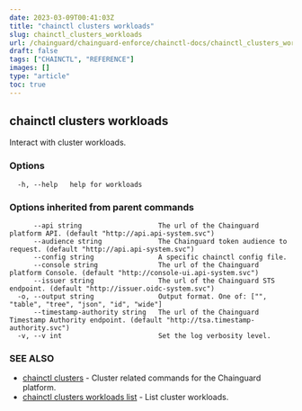 ```yaml
---
date: 2023-03-09T00:41:03Z
title: "chainctl clusters workloads"
slug: chainctl_clusters_workloads
url: /chainguard/chainguard-enforce/chainctl-docs/chainctl_clusters_workloads/
draft: false
tags: ["CHAINCTL", "REFERENCE"]
images: []
type: "article"
toc: true
---
```

## chainctl clusters workloads

Interact with cluster workloads.

### Options

```
  -h, --help   help for workloads
```

### Options inherited from parent commands

```
      --api string                   The url of the Chainguard platform API. (default "http://api.api-system.svc")
      --audience string              The Chainguard token audience to request. (default "http://api.api-system.svc")
      --config string                A specific chainctl config file.
      --console string               The url of the Chainguard platform Console. (default "http://console-ui.api-system.svc")
      --issuer string                The url of the Chainguard STS endpoint. (default "http://issuer.oidc-system.svc")
  -o, --output string                Output format. One of: ["", "table", "tree", "json", "id", "wide"]
      --timestamp-authority string   The url of the Chainguard Timestamp Authority endpoint. (default "http://tsa.timestamp-authority.svc")
  -v, --v int                        Set the log verbosity level.
```

### SEE ALSO

* [chainctl clusters](/chainguard/chainguard-enforce/chainctl-docs/chainctl_clusters/)	 - Cluster related commands for the Chainguard platform.
* [chainctl clusters workloads list](/chainguard/chainguard-enforce/chainctl-docs/chainctl_clusters_workloads_list/)	 - List cluster workloads.

